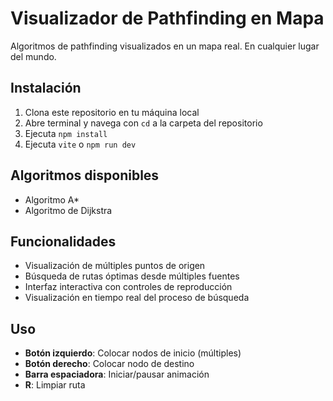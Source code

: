 # Visualizador de Pathfinding en Mapa

Algoritmos de pathfinding visualizados en un mapa real. En cualquier lugar del mundo.

## Instalación
1. Clona este repositorio en tu máquina local
2. Abre terminal y navega con `cd` a la carpeta del repositorio
3. Ejecuta `npm install`
4. Ejecuta `vite` o `npm run dev`

## Algoritmos disponibles 
- Algoritmo A*
- Algoritmo de Dijkstra

## Funcionalidades
- Visualización de múltiples puntos de origen
- Búsqueda de rutas óptimas desde múltiples fuentes
- Interfaz interactiva con controles de reproducción
- Visualización en tiempo real del proceso de búsqueda

## Uso
- **Botón izquierdo**: Colocar nodos de inicio (múltiples)
- **Botón derecho**: Colocar nodo de destino
- **Barra espaciadora**: Iniciar/pausar animación
- **R**: Limpiar ruta